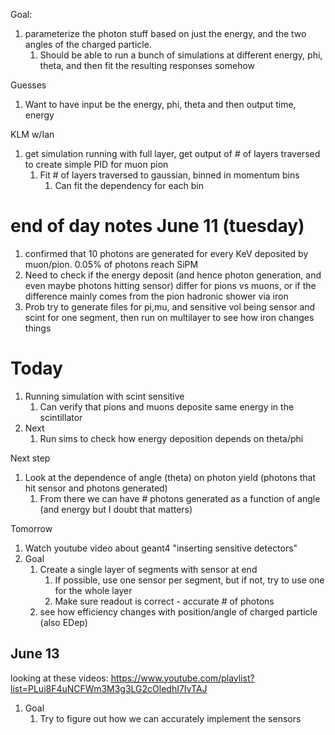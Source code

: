 Goal:

1. parameterize the photon stuff based on just the energy, and the two angles of the charged particle.
   1. Should be able to run a bunch of simulations at different energy, phi, theta, and then fit the resulting responses somehow

Guesses

1. Want to have input be the energy, phi, theta and then output time, energy 





KLM w/Ian

1. get simulation running with full layer, get output of # of layers traversed to create simple PID for muon pion
   1. Fit # of layers traversed to gaussian, binned in momentum bins
      1. Can fit the dependency for each bin

# end of day notes June 11 (tuesday)

1. confirmed that 10 photons are generated for every KeV deposited by muon/pion. 0.05% of photons reach SiPM
2. Need to check if the energy deposit (and hence photon generation, and even maybe photons hitting sensor) differ for pions vs muons, or if the difference mainly comes from the pion hadronic shower via iron
3. Prob try to generate files for pi,mu, and sensitive vol being sensor and scint for one segment, then run on multilayer to see how iron changes things

# Today

1. Running simulation with scint sensitive
   1. Can verify that pions and muons deposite same energy in the scintillator
2. Next
   1. Run sims to check how energy deposition depends on theta/phi



Next step

1. Look at the dependence of angle (theta) on photon yield (photons that hit sensor and photons generated)
   1. From there we can have # photons generated as a function of angle (and energy but I doubt that matters)





Tomorrow

1. Watch youtube video about geant4 "inserting sensitive detectors"
2. Goal
   1. Create a single layer of segments with sensor at end
      1. If possible, use one sensor per segment, but if not, try to use one for the whole layer
      2. Make sure readout is correct - accurate # of photons
   2. see how efficiency changes with position/angle of charged particle (also EDep)

## June 13

looking at these videos: https://www.youtube.com/playlist?list=PLui8F4uNCFWm3M3g3LG2cOledhI7IvTAJ

1. Goal
   1. Try to figure out how we can accurately implement the sensors